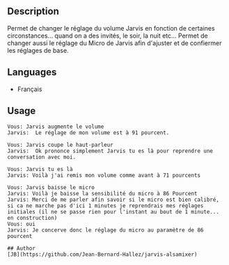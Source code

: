 <!---
IMPORTANT
=========
This README.md is displayed in the WebStore as well as within Jarvis app
Please do not change the structure of this file
Fill-in Description, Usage & Author sections
Make sure to rename the [en] folder into the language code your plugin is written in (ex: fr, es, de, it...)
For multi-language plugin:
- clone the language directory and translate commands/functions.sh
- optionally write the Description / Usage sections in several languages
-->
## Description
Permet de changer le réglage du volume Jarvis en fonction de certaines circonstances... quand on a des invités, le soir, la nuit etc...
Permet de changer aussi le réglage du Micro de Jarvis afin d'ajuster et de confiermer les réglages de base.

## Languages

* Français

## Usage
```
Vous: Jarvis augmente le volume
Jarvis:  Le réglage de mon volume est à 91 pourcent.

Vous: Jarvis coupe le haut-parleur
Jarvis:  Ok prononce simplement Jarvis tu es là pour reprendre une conversation avec moi.

Vous: Jarvis tu es là
Jarvis: Voilà j'ai remis mon volume comme avant à 71 pourcents

Vous: Jarvis baisse le micro
Jarvis: Voilà je baisse la sensibilité du micro à 86 Pourcent
Jarvis: Merci de me parler afin savoir si le micro est bien calibré, si ca ne marche pas d'ici 1 minutes je reprendrais mes réglages initiales (il ne se passe rien pour l'instant au bout de 1 minute... en construction)
Vous: oui
Jarvis: Je concerve donc le réglage du micro au paramètre de 86 pourcent

## Author
[JB](https://github.com/Jean-Bernard-Hallez/jarvis-alsamixer)
